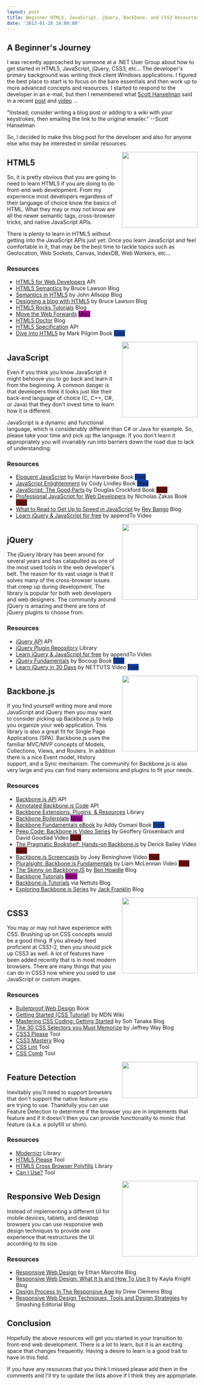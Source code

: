 ```yaml
---
layout: post
title: Beginner HTML5, JavaScript, jQuery, Backbone, and CSS3 Resources
date: '2013-01-28 14:00:00'
---
```


<h2>
A Beginner's Journey</h2>

I was recently approached by someone at a .NET User Group about how to get started in HTML5, JavaScript, jQuery, CSS3, etc... The developer's primary background was writing thick client Windows applications. I figured the best place to start is to focus on the bare essentials and then work up to more advanced concepts and resources. I started to respond to the developer in an e-mail, but then I remembered what <a href="http://twitter.com/shanselman">Scott Hanselman</a> said in a recent <a href="http://www.hanselman.com/blog/DoTheyDeserveTheGiftOfYourKeystrokes.aspx">post</a> and <a href="http://www.hanselman.com/blog/ItsNotWhatYouReadItsWhatYouIgnoreVideoOfScottHanselmansPersonalProductivityTips.aspx">video</a> ...

<div class="alert alert-block">
"Instead, consider writing a blog post or adding to a wiki with your keystrokes, then emailing the link to the original emailer." --Scott Hanselman</div>

So, I decided to make this blog post for the developer and also for anyone else who may be interested in similar resources.

<div class="separator" style="clear: both; text-align: center;">
<a href="http://2.bp.blogspot.com/-kIG-7Foi-EU/UQNlQgx6dnI/AAAAAAAAW8s/S1dDruTF67Y/s1600/html5.png" imageanchor="1" style="clear: right; float: right; margin-bottom: 1em; margin-left: 1em;"><img border="0" height="200" src="http://2.bp.blogspot.com/-kIG-7Foi-EU/UQNlQgx6dnI/AAAAAAAAW8s/S1dDruTF67Y/s200/html5.png" width="200" /></a></div>
<h2>
HTML5</h2>

So, it is pretty obvious that you are going to need to learn HTML5 if you are doing to do front-end web development. From my experience most developers regardless of their language of choice know the basics of HTML. What they may or may not know are all the newer semantic tags, cross-browser tricks, and native JavaScript APIs. 

There is plenty to learn in HTML5 without getting into the JavaScript APIs just yet. Once you learn JavaScript and feel comfortable in it, that may be the best time to tackle topics such as Geolocation, Web Sockets, Canvas, IndexDB, Web Workers, etc...

<h3>
Resources</h3>
<ul>
<li><a href="http://html5doctor.com/html5-for-web-developers/">HTML5 for Web Developers</a> <span class="label label-inverse">API</span></li>
<li><a href="http://coding.smashingmagazine.com/2011/11/18/html5-semantics/">HTML5 Semantics</a> by Bruce Lawson <span class="label">Blog</span></li>
<li><a href="http://www.alistapart.com/articles/semanticsinhtml5/">Semantics in HTML5</a> by John Allsopp <span class="label">Blog</span></li>
<li><a href="http://html5doctor.com/designing-a-blog-with-html5/">Designing a blog with HTML5</a> by Bruce Lawson <span class="label">Blog</span></li>
<li><a href="http://www.html5rocks.com/en/tutorials/">HTML5 Rocks Tutorials</a> <span class="label">Blog</span></li>
<li><a href="http://movethewebforward.org/">Move the Web Forwards</a> <span class="label label-misc">Misc</span></li>
<li><a href="http://html5doctor.com/">HTML5 Doctor</a> <span class="label">Blog</span></li>
<li><a href="http://www.w3.org/TR/html-markup/Overview.html#toc-full">HTML5 Specification</a> <span class="label label-inverse">API</span></li>
<li><a href="http://diveintohtml5.info/">Dive Into HTML5</a> by Mark Pilgrim <span class="label label-important">Book</span> <span class="label label-free">Free</span></li>
</ul>

<div class="separator" style="clear: both; text-align: center;">
<a href="http://4.bp.blogspot.com/-2exPcbRhYtA/UQNlZELLW8I/AAAAAAAAW80/xE4EeqWUyts/s1600/js.png" imageanchor="1" style="clear: right; float: right; margin-bottom: 1em; margin-left: 1em;"><img border="0" height="200" src="http://4.bp.blogspot.com/-2exPcbRhYtA/UQNlZELLW8I/AAAAAAAAW80/xE4EeqWUyts/s200/js.png" width="200" /></a></div>
<h2>
JavaScript</h2>

Even if you think you know JavaScript it might behoove you to go back and learn it from the beginning. A common danger is that developers think it looks just like their back-end language of choice (C, C++, C#, or Java) that they don't invest time to learn how it is different.

JavaScript is a dynamic and functional language, which is considerably different than C# or Java for example. So, please take your time and pick up the language. If you don't learn it appropriately you will invariably run into barriers down the road due to lack of understanding.

<h3>
Resources</h3>
<ul>
<li><a href="http://eloquentjavascript.net/">Eloquent JavaScript</a> by Marijn Haverbeke <span class="label label-important">Book</span> <span class="label label-free">Free</span></li>
<li><a href="http://www.javascriptenlightenment.com/">JavaScript Enlightenment</a> by Cody Lindley <span class="label label-important">Book</span> <span class="label label-free">Free</span></li>
<li><a href="http://shop.oreilly.com/product/9780596517748.do">JavaScript: The Good Parts</a> by Douglas Crockford <span class="label label-important">Book</span> <span class="label label-paid">Paid</span></li>
<li><a href="http://www.amazon.com/Professional-JavaScript-Developers-Wrox-Guides/dp/0764579088">Professional JavaScript for Web Developers</a> by Nicholas Zakas <span class="label label-important">Book</span> <span class="label label-paid">Paid</span></li>
<li><a href="http://blog.reybango.com/2010/12/15/what-to-read-to-get-up-to-speed-in-javascript/">What to Read to Get Up to Speed in JavaScript</a> by <a href="http://twitter.com/reybango">Rey Bango</a> <span class="label">Blog</span></li>
<li><a href="http://learn.appendto.com/">Learn jQuery &amp; JavaScript for free</a> by appendTo <span class="label label-warning">Video</span></li>
</ul>

<div class="separator" style="clear: both; text-align: center;">
<a href="http://4.bp.blogspot.com/-4V_m-KWKXZc/UQRY3BgybRI/AAAAAAAAW90/sDDS3iM_tT4/s1600/jquery-logo-150x150.jpg" imageanchor="1" style="clear: right; float: right; margin-bottom: 1em; margin-left: 1em;"><img border="0" height="200" src="http://4.bp.blogspot.com/-4V_m-KWKXZc/UQRY3BgybRI/AAAAAAAAW90/sDDS3iM_tT4/s200/jquery-logo-150x150.jpg" width="200" /></a></div>
<h2>
jQuery</h2>

The jQuery library has been around for several years and has catapulted as one of the most used tools in the web developer's belt. The reason for its vast usage is that it solves many of the cross-browser issues that creep up during development. The library is popular for both web developers and web designers. The community around jQuery is amazing and there are tons of jQuery plugins to choose from. 

<h3>
Resources</h3>
<ul>
<li><a href="http://api.jquery.com/">jQuery API</a> <span class="label label-inverse">API</span></li>
<li><a href="http://plugins.jquery.com/">jQuery Plugin Repository</a> <span class="label label-success">Library</span></li>
<li><a href="http://learn.appendto.com/">Learn jQuery &amp; JavaScript for free</a> by appendTo <span class="label label-warning">Video</span></li>
<li><a href="http://jqfundamentals.com/">jQuery Fundamentals</a> by Bocoup <span class="label label-important">Book</span> <span class="label label-free">Free</span></li>
<li><a href="http://net.tutsplus.com/articles/news/learn-jquery-in-30-days/">Learn jQuery in 30 Days</a> by NETTUTS <span class="label label-warning">Video</span> <span class="label label-free">Free</span></li>
</ul>

<div class="separator" style="clear: both; text-align: center;">
<a href="http://2.bp.blogspot.com/-xdZxDAStMTc/UQRY8nCnmuI/AAAAAAAAW98/sqp4pXNrlE8/s1600/Backbone_logo_logo_only.png" imageanchor="1" style="clear: right; float: right; margin-bottom: 1em; margin-left: 1em;"><img border="0" height="200" src="http://2.bp.blogspot.com/-xdZxDAStMTc/UQRY8nCnmuI/AAAAAAAAW98/sqp4pXNrlE8/s200/Backbone_logo_logo_only.png" width="200" /></a></div>
<h2>
Backbone.js</h2>

If you find yourself writing more and more JavaScript and jQuery then you may want to consider picking up Backbone.js to help you organize your web application. This library is also a great fit for Single Page Applications (SPA). Backbone.js uses the familiar MVC/MVP concepts of Models, Collections, Views, and Routers. In addition there is a nice Event model, History support, and a Sync mechanism. The community for Backbone.js is also very large and you can find many extensions and plugins to fit your needs.

<h3>
Resources</h3>
<ul>
<li><a href="http://backbonejs.org/">Backbone.js API</a> <span class="label label-inverse">API</span></li>
<li><a href="http://backbonejs.org/docs/backbone.html">Annotated Backbone.js Code</a> <span class="label label-inverse">API</span></li>
<li><a href="https://github.com/documentcloud/backbone/wiki/Extensions,-Plugins,-Resources">Backbone Extensions, Plugins, &amp; Resources</a> <span class="label label-success">Library</span></li>
<li><a href="https://github.com/tbranyen/backbone-boilerplate">Backbone Boilerplate</a> <span class="label label-misc">Misc</span></li>
<li><a href="https://github.com/addyosmani/backbone-fundamentals">Backbone Fundamentals eBook</a> by Addy Osmani <span class="label label-important">Book</span> <span class="label label-free">Free</span></li>
<li><a href="https://peepcode.com/products/backbone-js">Peep Code: Backbone.js Video Series</a> by Geoffery Grosenbach and David Goodlad <span class="label label-warning">Video</span> <span class="label label-paid">Paid</span></li>
<li><a href="http://pragprog.com/screencasts/v-dback/hands-on-backbone-js">The Pragmatic Bookshelf: Hands-on Backbone.js</a> by Derick Bailey <span class="label label-warning">Video</span> <span class="label label-paid">Paid</span></li>
<li><a href="http://backbonescreencasts.com/">Backbone.js Screencasts</a> by Joey Beninghove <span class="label label-warning">Video</span> <span class="label label-paid">Paid</span></li>
<li><a href="http://www.pluralsight.com/training/Courses/TableOfContents/backbone-fundamentals">Pluralsight: Backbone.js Fundamentals</a> by Liam McLennan <span class="label label-warning">Video</span> <span class="label label-paid">Paid</span></li>
<li><a href="http://codular.com/starting-with-backbone">The Skinny on BackboneJS</a> by <a href="http://twitter.com/benhowdle">Ben Howdle</a> <span class="label">Blog</span></li>
<li><a href="http://backbonetutorials.com/">Backbone Tutorials</a> <span class="label label-misc">Misc</span></li>
<li><a href="http://net.tutsplus.com/tag/backbone/">Backbone.js Tutorials</a> via Nettuts  <span class="label">Blog</span></li>
<li><a href="http://javascriptplayground.com/blog/category/backbonejs">Exploring Backbone.js Series</a> by <a href="http://twitter.com/jack_franklin">Jack Franklin</a> <span class="label">Blog</span></li>
</ul>

<div class="separator" style="clear: both; text-align: center;">
</div>
<div class="separator" style="clear: both; text-align: center;">
<a href="http://1.bp.blogspot.com/-YTiH-WSka84/UQNlvIwQZsI/AAAAAAAAW9E/7FzoNxea6X4/s1600/css3-logo.png" imageanchor="1" style="clear: right; float: right; margin-bottom: 1em; margin-left: 1em;"><img border="0" height="200" src="http://1.bp.blogspot.com/-YTiH-WSka84/UQNlvIwQZsI/AAAAAAAAW9E/7FzoNxea6X4/s200/css3-logo.png" width="200" /></a></div>
<h2>
CSS3</h2>

You may or may not have experience with CSS. Brushing up on CSS concepts would be a good thing. If you already feed proficient at CSS1-2, then you should pick up CSS3 as well. A lot of features have been added recently that is in most modern browsers. There are many things that you can do in CSS3 now where you used to use JavaScript or custom images.

<h3>
Resources</h3>
<ul>
<li><a href="http://www.amazon.com/Bulletproof-Web-Design-flexibility-protecting/dp/0321808355">Bulletproof Web Design</a> <span class="label label-important">Book</span></li>
<li><a href="https://developer.mozilla.org/en-US/docs/CSS/Getting_Started">Getting Started (CSS Tutorial)</a> by MDN <span class="label">Wiki</span></li>
<li><a href="http://coding.smashingmagazine.com/2009/10/05/mastering-css-coding-getting-started/">Mastering CSS Coding: Getting Started</a> by Soh Tanaka <span class="label">Blog</span></li>
<li><a href="http://net.tutsplus.com/tutorials/html-css-techniques/the-30-css-selectors-you-must-memorize/">The 30 CSS Selectors you Must Memorize</a> by Jeffrey Way <span class="label">Blog</span></li>
<li><a href="http://css3please.com/">CSS3 Please</a> <span class="label label-info">Tool</span></li>
<li><a href="http://net.tutsplus.com/sessions/css3-mastery/">CSS3 Mastery</a> <span class="label">Blog</span></li>
<li><a href="http://csslint.net/">CSS Lint</a> <span class="label label-info">Tool</span></li>
<li><a href="http://csscomb.com/">CSS Comb</a> <span class="label label-info">Tool</span></li>
</ul>

<div class="separator" style="clear: both; text-align: center;">
<a href="http://2.bp.blogspot.com/-SaZ_VRTTIPM/UQNmq-omgNI/AAAAAAAAW9Y/Y5oUTvEdI6Q/s1600/Modernizr+2+Logo.png" imageanchor="1" style="clear: right; float: right; margin-bottom: 1em; margin-left: 1em;"><img border="0" height="96" src="http://2.bp.blogspot.com/-SaZ_VRTTIPM/UQNmq-omgNI/AAAAAAAAW9Y/Y5oUTvEdI6Q/s200/Modernizr+2+Logo.png" width="200" /></a></div>
<h2>
Feature Detection</h2>

Inevitably you'll need to support browsers that don't support the native feature you are trying to use. Thankfully you can use Feature Detection to determine if the browser you are in implements that feature and if it doesn't then you can provide functionality to mimic that feature (a.k.a. a polyfill or shim).

<h3>
Resources</h3>
<ul>
<li><a href="http://modernizr.com/">Modernizr</a> <span class="label label-success">Library</span></li>
<li><a href="http://html5please.com/">HTML5 Please</a> <span class="label label-info">Tool</span></li>
<li><a href="https://github.com/Modernizr/Modernizr/wiki/HTML5-Cross-Browser-Polyfills">HTML5 Cross Browser Polyfills</a> <span class="label label-success">Library</span></li>
<li><a href="http://caniuse.com/">Can I Use?</a> <span class="label label-info">Tool</span></li>
</ul>

<div class="separator" style="clear: both; text-align: center;">
<a href="http://3.bp.blogspot.com/-IfWNFdkOKFA/UQNl03cte6I/AAAAAAAAW9M/B-KxL06DgRk/s1600/Responsive_Web_Design_Logo.png" imageanchor="1" style="clear: right; float: right; margin-bottom: 1em; margin-left: 1em;"><img border="0" height="200" src="http://3.bp.blogspot.com/-IfWNFdkOKFA/UQNl03cte6I/AAAAAAAAW9M/B-KxL06DgRk/s200/Responsive_Web_Design_Logo.png" width="200" /></a></div>
<h2>
Responsive Web Design</h2>

Instead of implementing a different UI for mobile devices, tablets, and desktop browsers you can use responsive web design techniques to provide one experience that restructures the UI according to its size.

<h3>
Resources</h3>
<ul>
<li><a href="http://www.alistapart.com/articles/responsive-web-design/">Responsive Web Design</a> by Ethan Marcotte <span class="label">Blog</span></li>
<li><a href="http://coding.smashingmagazine.com/2011/01/12/guidelines-for-responsive-web-design/#more-75660">Responsive Web Design: What It Is and How To Use It</a> by Kayla Knight <span class="label">Blog</span></li>
<li><a href="http://uxdesign.smashingmagazine.com/2012/05/30/design-process-responsive-age/">Design Process In The Responsive Age</a> by Drew Clemens <span class="label">Blog</span></li>
<li><a href="http://mobile.smashingmagazine.com/2011/07/22/responsive-web-design-techniques-tools-and-design-strategies/">Responsive Web Design Techniques, Tools and Design Strategies</a> by Smashing Editorial <span class="label">Blog</span></li>
</ul>

<h2>
Conclusion</h2>

Hopefully the above resources will get you started in your transition to front-end web development. There is a lot to learn, but it is an exciting space that changes frequently. Having a desire to learn is a good trait to have in this field. 

If you have any resources that you think I missed please add them in the comments and I'll try to update the lists above if I think they are appropriate. 

<!-- <link href="//netdna.bootstrapcdn.com/twitter-bootstrap/2.2.2/css/bootstrap-combined.min.css" rel="stylesheet"></link>-->
<style>
.label-demo { background-color: #6C530C; }
.label-misc { background-color: #A9059B; }
.label-free { background-color: #123FA6; }
.label-paid { background-color: #780D0D; }
h2.title, h2.date-header, .widget h2 { font-size: 13px; line-height: 20px; }
.content-outer { margin: 0px auto; }
.gsc-input { margin-bottom: 0px !important; }
</style>
<!-- <span class="label">Blog</span><span class="label label-success">Library</span>
<span class="label label-warning">Video</span><span class="label label-important">Book</span><span class="label label-info">Tool</span>
<span class="label label-inverse">API</span><span class="label label-misc">Misc</span><span class="label label-free">Free</span><span class="label label-paid">Paid</span> -->